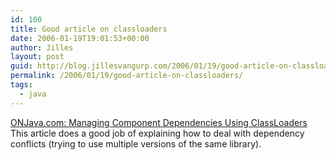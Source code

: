 ```yaml
---
id: 100
title: Good article on classloaders
date: 2006-01-19T19:01:53+00:00
author: Jilles
layout: post
guid: http://blog.jillesvangurp.com/2006/01/19/good-article-on-classloaders/
permalink: /2006/01/19/good-article-on-classloaders/
tags:
  - java
---
```

<a href="http://www.onjava.com/pub/a/onjava/2005/04/13/dependencies.html">ONJava.com: Managing Component Dependencies Using ClassLoaders</a> This article does a good job of explaining how to deal with dependency conflicts (trying to use multiple versions of the same library). <blockquote></blockquote>